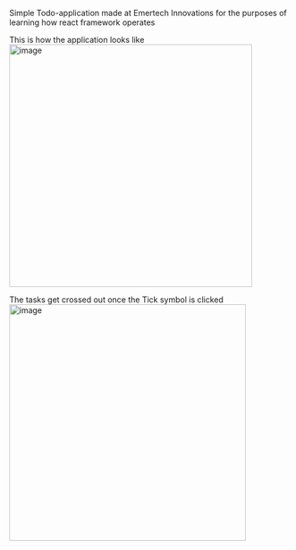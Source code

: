 Simple Todo-application made at Emertech Innovations for the purposes of learning how react framework operates

This is how the application looks like
<img width="434" alt="image" src="https://github.com/HBADE2002/Internship_Todo_React_Project/assets/78660475/d6e85ea4-431b-47a8-b0ca-a2960e64e10e">

The tasks get crossed out once the Tick symbol is clicked
<img width="423" alt="image" src="https://github.com/HBADE2002/Internship_Todo_React_Project/assets/78660475/ea734e12-6f28-4144-a3ce-af4fff433b5e">









